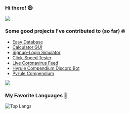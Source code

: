 ### Hi there! :smile:

![](https://i.imgur.com/4M7IWwP.gif)

### Some good projects I've contributed to (so far) :fire:

- [Easy Database](https://github.com/shaunikm/EasyDB)
- [Calculator GUI](https://github.com/shaunikm/CalculatorGUI)
- [Signup-Login Simulator](https://github.com/shaunikm/SignUp-LogIn-Simulator)
- [Click-Speed Tester](https://github.com/shaunikm/Click-Speed)
- [Live Coronavirus Feed](https://github.com/shaunikm/LiveCoronaVirusFeed)
- [Hyrule Compendium Discord Bot](https://github.com/shaunikm/HyruleCompendium-Bot)
- [Pyrule Compendium](https://github.com/gadhagod/pyrule-compendium)

![](https://i.imgur.com/4M7IWwP.gif)

### My Favorite Languages :muscle:

![Top Langs](https://github-readme-stats.vercel.app/api/top-langs/?username=shaunikm&layout=compact&theme=algolia)

